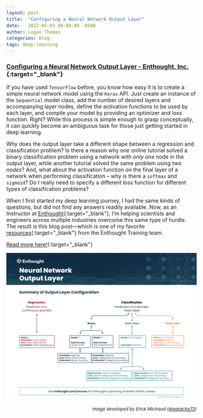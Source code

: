 ```yaml
---
layout: post
title:  "Configuring a Neural Network Output Layer"
date:   2022-05-03 08:00:00 -0500
author: Logan Thomas
categories: blog
tags: deep-learning
---
```

### [Configuring a Neural Network Output Layer - Enthought, Inc.](https://www.enthought.com/blog/neural-network-output-layer/){:target="_blank"}
If you have used `TensorFlow` before, you know how easy it is to create a simple neural network model using the `Keras` API.
Just create an instance of the `Sequential` model class, add the number of desired layers and accompanying layer nodes, define the activation functions to be used by each layer, and compile your model by providing an optimizer and loss function.  Right?
While this process is simple enough to grasp conceptually, it can quickly become an ambiguous task for those just getting started in deep learning.

Why does the output layer take a different shape between a regression and classification problem?
Is there a reason why one online tutorial solved a binary classification problem using a network with _only one_ node in the output layer, while another tutorial solved the same problem using _two nodes_?
And, what about the activation function on the final layer of a network when performing classification – why is there a `softmax` and `sigmoid`?
Do I really need to specify a different loss function for different types of classification problems?

When I first started my deep learning journey, I had the same kinds of questions, but did not find any answers readily available.
Now, as an Instructor at [Enthought](https://www.enthought.com){:target="_blank"}, I’m helping scientists and engineers across multiple industries overcome this same type of hurdle.
The result is this blog post—which is one of my favorite [resources](https://www.enthought.com/wp-content/uploads/2022-05-neural-network-output-layer.pdf){:target="_blank"} from the Enthought Training team.

[Read more here!](https://www.enthought.com/blog/neural-network-output-layer/){:target="_blank"}

<img src="/assets/images/output-layer-nn.png" style="padding: 0px 15px 0px 0px">

<p align="right"><small><i>Image developed by Erick Michaud (<a href="https://github.com/earache73" target="_blank">@earache73</a>)</i></small></p>
